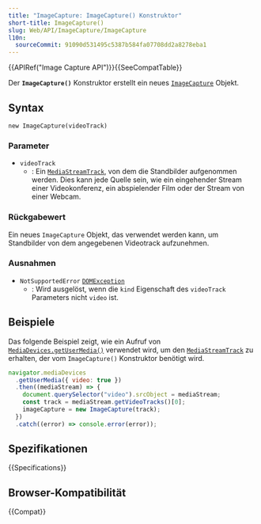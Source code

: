 ```yaml
---
title: "ImageCapture: ImageCapture() Konstruktor"
short-title: ImageCapture()
slug: Web/API/ImageCapture/ImageCapture
l10n:
  sourceCommit: 91090d531495c5387b584fa07708dd2a8278eba1
---
```


{{APIRef("Image Capture API")}}{{SeeCompatTable}}

Der **`ImageCapture()`** Konstruktor erstellt ein neues [`ImageCapture`](/de/docs/Web/API/ImageCapture) Objekt.

## Syntax

```js-nolint
new ImageCapture(videoTrack)
```

### Parameter

- `videoTrack`
  - : Ein [`MediaStreamTrack`](/de/docs/Web/API/MediaStreamTrack), von dem die Standbilder aufgenommen werden. Dies
    kann jede Quelle sein, wie ein eingehender Stream einer Videokonferenz, ein abspielender Film oder der Stream von einer Webcam.

### Rückgabewert

Ein neues `ImageCapture` Objekt, das verwendet werden kann, um Standbilder von dem angegebenen Videotrack aufzunehmen.

### Ausnahmen

- `NotSupportedError` [`DOMException`](/de/docs/Web/API/DOMException)
  - : Wird ausgelöst, wenn die `kind` Eigenschaft des `videoTrack` Parameters nicht `video` ist.

## Beispiele

Das folgende Beispiel zeigt, wie ein Aufruf von
[`MediaDevices.getUserMedia()`](/de/docs/Web/API/MediaDevices/getUserMedia) verwendet wird, um den
[`MediaStreamTrack`](/de/docs/Web/API/MediaStreamTrack) zu erhalten, der vom `ImageCapture()` Konstruktor benötigt wird.

```js
navigator.mediaDevices
  .getUserMedia({ video: true })
  .then((mediaStream) => {
    document.querySelector("video").srcObject = mediaStream;
    const track = mediaStream.getVideoTracks()[0];
    imageCapture = new ImageCapture(track);
  })
  .catch((error) => console.error(error));
```

## Spezifikationen

{{Specifications}}

## Browser-Kompatibilität

{{Compat}}
